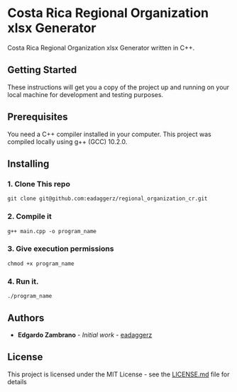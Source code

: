 # Costa Rica Regional Organization xlsx Generator

Costa Rica Regional Organization xlsx Generator written in C++.

## Getting Started

These instructions will get you a copy of the project up and running on your local machine for development and testing purposes.

## Prerequisites

You need a C++ compiler installed in your computer.
This project was compiled locally using g++ (GCC) 10.2.0.

## Installing

### 1. Clone This repo
```
git clone git@github.com:eadaggerz/regional_organization_cr.git
```

### 2. Compile it

```
g++ main.cpp -o program_name
```

### 3. Give execution permissions
```
chmod +x program_name
```

### 4. Run it.
```
./program_name
```

## Authors
* **Edgardo Zambrano** - *Initial work* - [eadaggerz](https://github.com/eadaggerz)


## License

This project is licensed under the MIT License - see the [LICENSE.md](LICENSE.md) file for details
